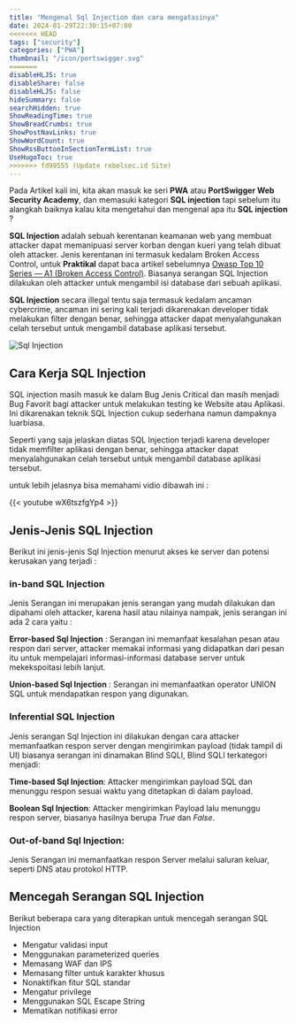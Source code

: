 ```yaml
---
title: "Mengenal Sql Injection dan cara mengatasinya"
date: 2024-01-29T22:30:15+07:00
<<<<<<< HEAD
tags: ["security"]
categories: ["PWA"]
thumbnail: "/icon/portswigger.svg"
=======
disableHLJS: true 
disableShare: false
disableHLJS: false
hideSummary: false
searchHidden: true
ShowReadingTime: true
ShowBreadCrumbs: true
ShowPostNavLinks: true
ShowWordCount: true
ShowRssButtonInSectionTermList: true
UseHugoToc: true
>>>>>>> fd99555 (Update rebelsec.id Site)
---
```


Pada Artikel kali ini, kita akan masuk ke seri **PWA** atau **PortSwigger Web Security Academy**, dan memasuki kategori **SQL injection** tapi sebelum itu alangkah baiknya kalau kita mengetahui dan mengenal apa itu **SQL injection** ?

**SQL Injection** adalah sebuah kerentanan keamanan web yang membuat attacker dapat memanipuasi server korban dengan kueri yang telah dibuat oleh attacker. Jenis kerentanan ini termasuk kedalam Broken Access Control, untuk **Praktikal** dapat baca artikel sebelumnya [Owasp Top 10 Series — A1 (Broken Access Control)](/posts/owasp-top-ten/owasp-broken-access-control/). Biasanya serangan SQL Injection dilakukan oleh attacker untuk mengambil isi database dari sebuah aplikasi.

**SQL Injection** secara illegal tentu saja termasuk kedalam ancaman cybercrime, ancaman ini sering kali terjadi dikarenakan developer tidak melakukan filter dengan benar, sehingga attacker dapat menyalahgunakan celah tersebut untuk mengambil database aplikasi tersebut.

![Sql Injection](https://blogger.googleusercontent.com/img/b/R29vZ2xl/AVvXsEj9PP9lED0qoI2N4t87rowN5y17vmNEcQ3Gcgfz-vPJxQi5sPhozF4zpxTkmvzfMm2TbTEp8qEUYpMjlHmdVoG1xJ9t2uWAeo-QUXhpYn8NDkD54WXb-APOrv2g4M_W6SV7hWhub7XtN7g49fBYWPzUm7zPISK7YrmtycsyMndOP4GIrmRwZCVtBa9xG_E/s1280/sql-injection.webp)

## Cara Kerja SQL Injection

SQL injection masih masuk ke dalam Bug Jenis Critical dan masih menjadi Bug Favorit bagi attacker untuk melakukan testing ke Website atau Aplikasi. Ini dikarenakan teknik SQL Injection cukup sederhana namun dampaknya luarbiasa.

Seperti yang saja jelaskan diatas SQL Injection terjadi karena developer tidak memfilter aplikasi dengan benar, sehingga attacker dapat menyalahgunakan celah tersebut untuk mengambil database aplikasi tersebut.

untuk lebih jelasnya bisa memahami vidio dibawah ini :

{{< youtube wX6tszfgYp4 >}}

## Jenis-Jenis SQL Injection

Berikut ini jenis-jenis Sql Injection menurut akses ke server dan potensi kerusakan yang terjadi :

### in-band SQL Injection

Jenis Serangan ini merupakan jenis serangan yang mudah dilakukan dan dipahami oleh attacker, karena hasil atau nilainya nampak, jenis serangan ini ada 2 cara yaitu :

**Error-based Sql Injection** : Serangan ini memanfaat kesalahan pesan atau respon dari server, attacker memakai informasi yang didapatkan dari pesan itu untuk mempelajari informasi-informasi database server untuk mekekspoitasi lebih lanjut.

**Union-based Sql Injection** : Serangan ini memanfaatkan operator UNION SQL untuk mendapatkan respon yang digunakan.

### Inferential SQL Injection

Jenis serangan Sql Injection ini dilakukan dengan cara attacker memanfaatkan respon server dengan mengirimkan payload (tidak tampil di UI) biasanya serangan ini dinamakan Blind SQLI, Blind SQLI terkategori menjadi:

**Time-based Sql Injection**: Attacker mengirimkan payload SQL dan menunggu respon sesuai waktu yang ditetapkan di dalam payload.

**Boolean Sql Injection**: Attacker mengirimkan Payload lalu menunggu respon server, biasanya hasilnya berupa _True_ dan _False_.

### Out-of-band Sql Injection:

Jenis Serangan ini memanfaatkan respon Server melalui saluran keluar, seperti DNS atau protokol HTTP.

## Mencegah Serangan SQL Injection

Berikut beberapa cara yang diterapkan untuk mencegah serangan SQL Injection

- Mengatur validasi input
- Menggunakan parameterized queries
- Memasang WAF dan IPS
- Memasang filter untuk karakter khusus
- Nonaktifkan fitur SQL standar
- Mengatur privilege
- Menggunakan SQL Escape String
- Mematikan notifikasi error
